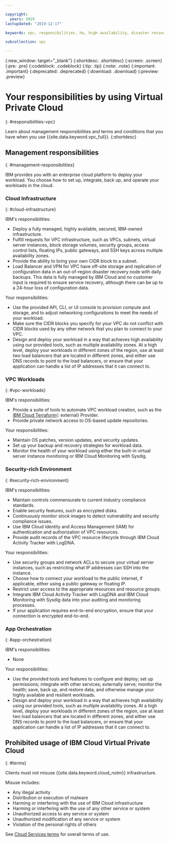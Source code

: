 ```yaml
---

copyright:
  years: 2019
lastupdated: "2019-12-17"

keywords: vpc, responsibilities, ha, high availability, disaster recovery

subcollection: vpc

---
```


{:new_window: target="_blank"}
{:shortdesc: .shortdesc}
{:screen: .screen}
{:pre: .pre}
{:codeblock: .codeblock}
{:tip: .tip}
{:note: .note}
{:important: .important}
{:deprecated: .deprecated}
{:download: .download}
{:preview: .preview}


# Your responsibilities by using Virtual Private Cloud
{: #responsibilities-vpc}

Learn about management responsibilities and terms and conditions that you have when you use {{site.data.keyword.vpc_full}}.
{:shortdesc}

## Management responsibilities
{: #management-responsibilities}

IBM provides you with an enterprise cloud platform to deploy your workload. You choose how to set up, integrate, back up, and operate your workloads in the cloud.

### Cloud Infrastructure
{: #cloud-infrastructure}

IBM's responsibilities:
- Deploy a fully managed, highly available, secured, IBM-owned infrastructure.
- Fulfill requests for VPC infrastructure, such as VPCs, subnets, virtual server instances, block storage volumes, security groups, access control lists, floating IPs, public gateways, and SSH keys across multiple availability zones.
- Provide the ability to bring your own CIDR block to a subnet.
- Load Balancer and VPN for VPC have off-site storage and replication of configuration data in an out-of-region disaster recovery node with daily backups. This data is fully managed by IBM Cloud and no customer input is required to ensure service recovery, although there can be up to a 24-hour loss of configuration data.

Your responsibilities:
- Use the provided API, CLI, or UI console to provision compute and storage, and to adjust networking configurations to meet the needs of your workload.
- Make sure the CIDR blocks you specify for your VPC do not conflict with CIDR blocks used by any other network that you plan to connect to your VPC.
- Design and deploy your workload in a way that achieves high availability using our provided tools, such as multiple availability zones. At a high level, deploy your workloads in different zones of the region, use at least two load balancers that are located in different zones, and either use DNS records to point to the load balancers, or ensure that your application can handle a list of IP addresses that it can connect to.

### VPC Workloads
{: #vpc-workloads}

IBM's responsibilities:
- Provide a suite of tools to automate VPC workload creation, such as the [IBM Cloud Terraform](https://ibm-cloud.github.io/tf-ibm-docs/index.html){: external} Provider.
- Provide private network access to OS-based update repositories.

Your responsibilities:
- Maintain OS patches, version updates, and security updates.
- Set up your backup and recovery strategies for workload data.
- Monitor the health of your workload using either the built-in virtual server instance monitoring or IBM Cloud Monitoring with Sysdig.

### Security-rich Environment
{: #security-rich-environment}

IBM's responsibilities:
- Maintain controls commensurate to current industry compliance standards.
- Enable security features, such as encrypted disks.
- Continuously monitor stock images to detect vulnerability and security compliance issues.
- Use IBM Cloud Identity and Access Management (IAM) for authentication and authorization of VPC resources.
- Provide audit records of the VPC resource lifecycle through IBM Cloud Activity Tracker with LogDNA.

Your responsibilities:
- Use security groups and network ACLs to secure your virtual server instances, such as restricting what IP addresses can SSH into the instance.
- Choose how to connect your workload to the public internet, if applicable, either using a public gateway or floating IP.
- Restrict user access to the appropriate resources and resource groups.
- Integrate IBM Cloud Activity Tracker with LogDNA and IBM Cloud Monitoring with Sysdig data into your auditing and monitoring processes.
- If your application requires end-to-end encryption, ensure that your connection is encrypted end-to-end.
 
### App Orchestration
{: #app-orchestration}

IBM's responsibilities:
- None

Your responsibilities:
- Use the provided tools and features to configure and deploy; set up permissions; integrate with other services; externally serve; monitor the health; save, back up, and restore data; and otherwise manage your highly available and resilient workloads.
- Design and deploy your workload in a way that achieves high availability using our provided tools, such as multiple availability zones. At a high level, deploy your workloads in different zones of the region, use at least two load balancers that are located in different zones, and either use DNS records to point to the load balancers, or ensure that your application can handle a list of IP addresses that it can connect to.


## Prohibited usage of IBM Cloud Virtual Private Cloud
{: #terms}

Clients must not misuse {{site.data.keyword.cloud_notm}} infrastructure.

Misuse includes:
- Any illegal activity
- Distribution or execution of malware
- Harming or interfering with the use of IBM Cloud infrastructure
- Harming or interfering with the use of any other service or system
- Unauthorized access to any service or system
- Unauthorized modification of any service or system
- Violation of the personal rights of others

See [Cloud Services terms](/docs/overview/terms-of-use?topic=overview-terms) for overall terms of use.
